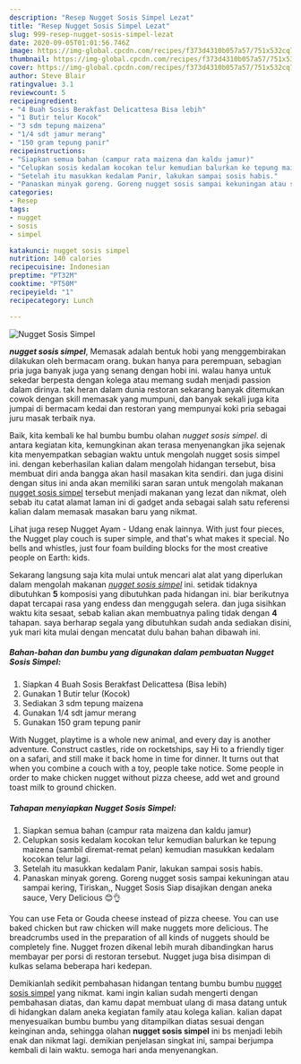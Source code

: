 ```yaml
---
description: "Resep Nugget Sosis Simpel Lezat"
title: "Resep Nugget Sosis Simpel Lezat"
slug: 999-resep-nugget-sosis-simpel-lezat
date: 2020-09-05T01:01:56.746Z
image: https://img-global.cpcdn.com/recipes/f373d4310b057a57/751x532cq70/nugget-sosis-simpel-foto-resep-utama.jpg
thumbnail: https://img-global.cpcdn.com/recipes/f373d4310b057a57/751x532cq70/nugget-sosis-simpel-foto-resep-utama.jpg
cover: https://img-global.cpcdn.com/recipes/f373d4310b057a57/751x532cq70/nugget-sosis-simpel-foto-resep-utama.jpg
author: Steve Blair
ratingvalue: 3.1
reviewcount: 5
recipeingredient:
- "4 Buah Sosis Berakfast Delicattesa Bisa lebih"
- "1 Butir telur Kocok"
- "3 sdm tepung maizena"
- "1/4 sdt jamur merang"
- "150 gram tepung panir"
recipeinstructions:
- "Siapkan semua bahan (campur rata maizena dan kaldu jamur)"
- "Celupkan sosis kedalam kocokan telur kemudian balurkan ke tepung maizena (sambil diremat-remat pelan) kemudian masukkan kedalam kocokan telur lagi."
- "Setelah itu masukkan kedalam Panir, lakukan sampai sosis habis."
- "Panaskan minyak goreng. Goreng nugget sosis sampai kekuningan atau sampai kering, Tiriskan,, Nugget Sosis Siap disajikan dengan aneka sauce, Very Delicious 😊👌"
categories:
- Resep
tags:
- nugget
- sosis
- simpel

katakunci: nugget sosis simpel 
nutrition: 140 calories
recipecuisine: Indonesian
preptime: "PT32M"
cooktime: "PT50M"
recipeyield: "1"
recipecategory: Lunch

---
```



![Nugget Sosis Simpel](https://img-global.cpcdn.com/recipes/f373d4310b057a57/751x532cq70/nugget-sosis-simpel-foto-resep-utama.jpg)

<b><i>nugget sosis simpel</i></b>, Memasak adalah bentuk hobi yang menggembirakan dilakukan oleh bermacam orang. bukan hanya para perempuan, sebagian pria juga banyak juga yang senang dengan hobi ini. walau hanya untuk sekedar berpesta dengan kolega atau memang sudah menjadi passion dalam dirinya. tak heran dalam dunia restoran sekarang banyak ditemukan cowok dengan skill memasak yang mumpuni, dan banyak sekali juga kita jumpai di bermacam kedai dan restoran yang mempunyai koki pria sebagai juru masak terbaik nya.

Baik, kita kembali ke hal bumbu bumbu olahan <i>nugget sosis simpel</i>. di antara kegiatan kita, kemungkinan akan terasa menyenangkan jika sejenak kita menyempatkan sebagian waktu untuk mengolah nugget sosis simpel ini. dengan keberhasilan kalian dalam mengolah hidangan tersebut, bisa membuat diri anda bangga akan hasil masakan kita sendiri. dan juga disini dengan situs ini anda akan memiliki saran saran untuk mengolah makanan <u>nugget sosis simpel</u> tersebut menjadi makanan yang lezat dan nikmat, oleh sebab itu catat alamat laman ini di gadget anda sebagai salah satu referensi kalian dalam memasak masakan baru yang nikmat.

Lihat juga resep Nugget Ayam - Udang enak lainnya. With just four pieces, the Nugget play couch is super simple, and that&#39;s what makes it special. No bells and whistles, just four foam building blocks for the most creative people on Earth: kids.


Sekarang langsung saja kita mulai untuk mencari alat alat yang diperlukan dalam mengolah makanan <u><i>nugget sosis simpel</i></u> ini. setidak tidaknya dibutuhkan <b>5</b> komposisi yang dibutuhkan pada hidangan ini. biar berikutnya dapat tercapai rasa yang endess dan menggugah selera. dan juga sisihkan waktu kita sesaat, sebab kalian akan membuatnya paling tidak dengan <b>4</b> tahapan. saya berharap segala yang dibutuhkan sudah anda sediakan disini, yuk mari kita mulai dengan mencatat dulu bahan bahan dibawah ini.

<!--inarticleads1-->

##### Bahan-bahan dan bumbu yang digunakan dalam pembuatan Nugget Sosis Simpel:

1. Siapkan 4 Buah Sosis Berakfast Delicattesa (Bisa lebih)
1. Gunakan 1 Butir telur (Kocok)
1. Sediakan 3 sdm tepung maizena
1. Gunakan 1/4 sdt jamur merang
1. Gunakan 150 gram tepung panir


With Nugget, playtime is a whole new animal, and every day is another adventure. Construct castles, ride on rocketships, say Hi to a friendly tiger on a safari, and still make it back home in time for dinner. It turns out that when you combine a couch with a toy, people take notice. Some people in order to make chicken nugget without pizza cheese, add wet and ground toast milk to ground chicken. 

<!--inarticleads2-->

##### Tahapan menyiapkan Nugget Sosis Simpel:

1. Siapkan semua bahan (campur rata maizena dan kaldu jamur)
1. Celupkan sosis kedalam kocokan telur kemudian balurkan ke tepung maizena (sambil diremat-remat pelan) kemudian masukkan kedalam kocokan telur lagi.
1. Setelah itu masukkan kedalam Panir, lakukan sampai sosis habis.
1. Panaskan minyak goreng. Goreng nugget sosis sampai kekuningan atau sampai kering, Tiriskan,, Nugget Sosis Siap disajikan dengan aneka sauce, Very Delicious 😊👌


You can use Feta or Gouda cheese instead of pizza cheese. You can use baked chicken but raw chicken will make nuggets more delicious. The breadcrumbs used in the preparation of all kinds of nuggets should be completely fine. Nugget frozen dikenal lebih murah dibandingkan harus membayar per porsi di restoran tersebut. Nugget juga bisa disimpan di kulkas selama beberapa hari kedepan. 

Demikianlah sedikit pembahasan hidangan tentang bumbu bumbu <u>nugget sosis simpel</u> yang nikmat. kami ingin kalian sudah mengerti dengan pembahasan diatas, dan kamu dapat membuat ulang di masa datang untuk di hidangkan dalam aneka kegiatan family atau kolega kalian. kalian dapat menyesuaikan bumbu bumbu yang ditampilkan diatas sesuai dengan keinginan anda, sehingga olahan <b>nugget sosis simpel</b> ini bs menjadi lebih enak dan nikmat lagi. demikian penjelasan singkat ini, sampai berjumpa kembali di lain waktu. semoga hari anda menyenangkan.
